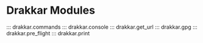# Drakkar Modules

::: drakkar.commands
::: drakkar.console
::: drakkar.get_url
::: drakkar.gpg
::: drakkar.pre_flight
::: drakkar.print
